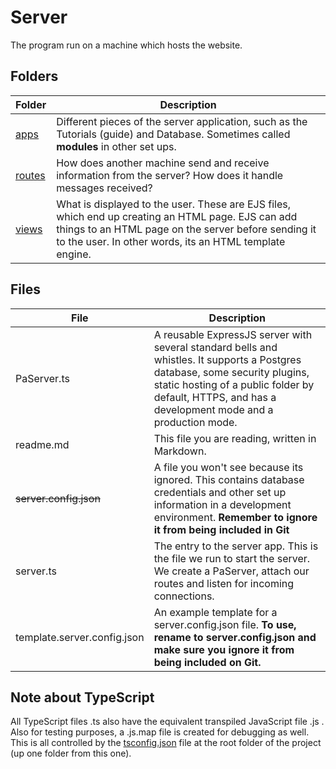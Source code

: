 # Server

The program run on a machine which hosts the website.

## Folders

Folder | Description
-------|------------
[apps](./apps)   | Different pieces of the server application, such as the Tutorials (guide) and Database. Sometimes called **modules** in other set ups. 
[routes](./routes) | How does another machine send and receive information from the server? How does it handle messages received?
[views](./views)  | What is displayed to the user. These are EJS files, which end up creating an HTML page. EJS can add things to an HTML page on the server before sending it to the user. In other words, its an HTML template engine.

## Files

File | Description
-----|--------
PaServer.ts | A reusable ExpressJS server with several standard bells and whistles. It supports a Postgres database, some security plugins, static hosting of a public folder by default, HTTPS, and has a development mode and a production mode.
readme.md | This file you are reading, written in Markdown.
~~server.config.json~~ | A file you won't see because its ignored. This contains database credentials and other set up information in a development environment. **Remember to ignore it from being included in Git**
server.ts | The entry to the server app. This is the file we run to start the server. We create a PaServer, attach our routes and listen for incoming connections.
template.server.config.json | An example template for a server.config.json file. **To use, rename to server.config.json and make sure you ignore it from being included on Git.** 

## Note about TypeScript

All TypeScript files .ts also have the equivalent transpiled JavaScript file .js . Also for testing purposes, a .js.map file is created for debugging as well. This is all controlled by the [tsconfig.json](./../tsconfig.json) file at the root folder of the project (up one folder from this one).